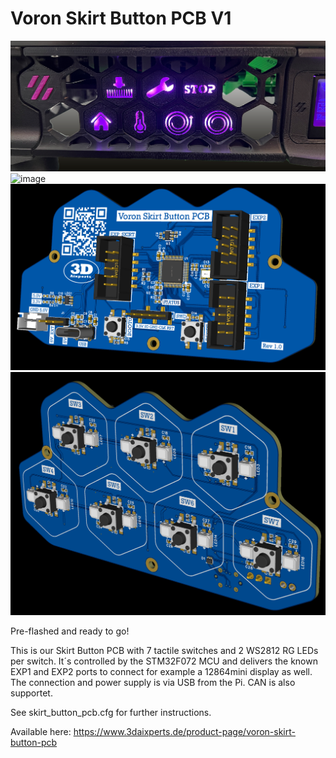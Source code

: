 # Voron Skirt Button PCB V1
![image](V1/images/thumbnail3.png)
![image](Manual/mounting.gif)
![image](V1/images/thumbnail.png)
![image](V1/images/thumbnail2.png)

Pre-flashed and ready to go!

This is our Skirt Button PCB with 7 tactile switches and 2 WS2812 RG LEDs per switch.
It´s controlled by the STM32F072 MCU and delivers the known EXP1 and EXP2 ports to connect for example a 12864mini display as well.
The connection and power supply is via USB from the Pi. CAN is also supportet.

See skirt_button_pcb.cfg for further instructions.

Available here: https://www.3daixperts.de/product-page/voron-skirt-button-pcb
